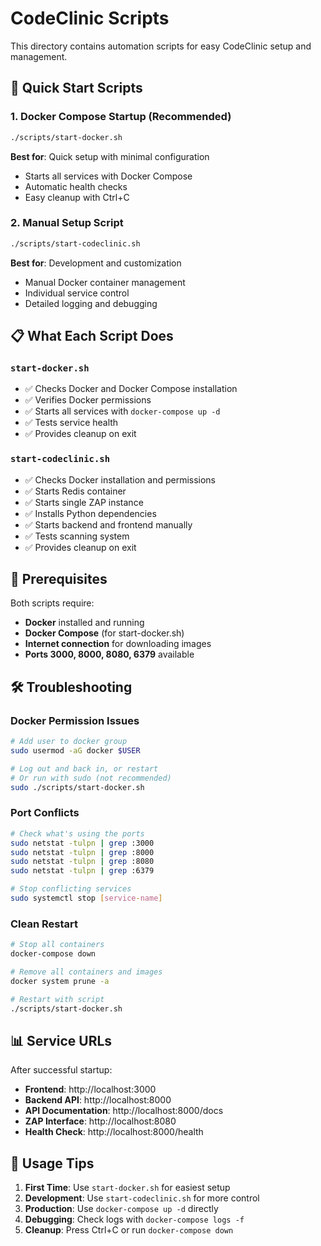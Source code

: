 # CodeClinic Scripts

This directory contains automation scripts for easy CodeClinic setup and management.

## 🚀 Quick Start Scripts

### 1. Docker Compose Startup (Recommended)
```bash
./scripts/start-docker.sh
```
**Best for**: Quick setup with minimal configuration
- Starts all services with Docker Compose
- Automatic health checks
- Easy cleanup with Ctrl+C

### 2. Manual Setup Script
```bash
./scripts/start-codeclinic.sh
```
**Best for**: Development and customization
- Manual Docker container management
- Individual service control
- Detailed logging and debugging

## 📋 What Each Script Does

### `start-docker.sh`
- ✅ Checks Docker and Docker Compose installation
- ✅ Verifies Docker permissions
- ✅ Starts all services with `docker-compose up -d`
- ✅ Tests service health
- ✅ Provides cleanup on exit

### `start-codeclinic.sh`
- ✅ Checks Docker installation and permissions
- ✅ Starts Redis container
- ✅ Starts single ZAP instance
- ✅ Installs Python dependencies
- ✅ Starts backend and frontend manually
- ✅ Tests scanning system
- ✅ Provides cleanup on exit

## 🔧 Prerequisites

Both scripts require:
- **Docker** installed and running
- **Docker Compose** (for start-docker.sh)
- **Internet connection** for downloading images
- **Ports 3000, 8000, 8080, 6379** available

## 🛠️ Troubleshooting

### Docker Permission Issues
```bash
# Add user to docker group
sudo usermod -aG docker $USER

# Log out and back in, or restart
# Or run with sudo (not recommended)
sudo ./scripts/start-docker.sh
```

### Port Conflicts
```bash
# Check what's using the ports
sudo netstat -tulpn | grep :3000
sudo netstat -tulpn | grep :8000
sudo netstat -tulpn | grep :8080
sudo netstat -tulpn | grep :6379

# Stop conflicting services
sudo systemctl stop [service-name]
```

### Clean Restart
```bash
# Stop all containers
docker-compose down

# Remove all containers and images
docker system prune -a

# Restart with script
./scripts/start-docker.sh
```

## 📊 Service URLs

After successful startup:
- **Frontend**: http://localhost:3000
- **Backend API**: http://localhost:8000
- **API Documentation**: http://localhost:8000/docs
- **ZAP Interface**: http://localhost:8080
- **Health Check**: http://localhost:8000/health

## 🎯 Usage Tips

1. **First Time**: Use `start-docker.sh` for easiest setup
2. **Development**: Use `start-codeclinic.sh` for more control
3. **Production**: Use `docker-compose up -d` directly
4. **Debugging**: Check logs with `docker-compose logs -f`
5. **Cleanup**: Press Ctrl+C or run `docker-compose down`
